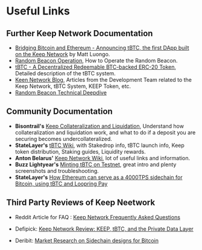 # Useful Links

## Further Keep Network Documentation

- [Bridging Bitcoin and Ethereum - Announcing tBTC, the first DApp built on the Keep Network](https://blog.keep.network/bridging-bitcoin-and-ethereum-b2f9923630a7) by Matt Luongo.
- [Random Beacon Operation](https://docs.keep.network/run-random-beacon.html), How to Operate the Random Beacon.
- [tBTC - A Decentralized Redeemable BTC-backed ERC-20 Token](https://docs.keep.network/tbtc/index.pdf), Detailed description of the tBTC system.
- [Keen Network Blog](https://blog.keep.network/), Articles from the Development Team related to the Keep Network, tBTC System, KEEP Token, etc.
- [Random Beacon Technical Deepdive](https://docs.keep.network/random-beacon/)



## Community Documentation
- **Bisontrail's** [Keep Collateralization and Liquidation](https://bisontrails.co/keep-active-participation/), 
Understand how collateralization and liquidation work, and what to do if a deposit you are securing becomes undercollateralized.
- **StateLayer's** [tBTC Wiki](https://keepwiki.herokuapp.com/en/home), with Stakedrop info, tBTC launch info, Keep token distribution, Staking guides, Liquidity rewards.
- **Anton Belarus'** [Keep Network Wiki](https://keep-wiki.com/index.php?title=Main_Page), lot of useful links and information.
- **Buzz Lightyear's** [Minting tBTC on Testnet](https://peakd.com/teammalaysia/@buzz.lightyear/earn-usd100-for-minting-tbtc-using-testnet-bitcoins-step-by-step-guide), great intro and plenty screenshots and troubleshooting.
- **StateLayer's** [How Ethereum can serve as a 4000TPS sidechain for Bitcoin, using tBTC and Loopring Pay](https://medium.com/@LayerState/how-ethereum-can-serve-as-a-4000tps-sidechain-for-bitcoin-using-tbtc-and-loopring-pay-c1327fcfa0ee)


## Third Party Reviews of Keep Neetwork

- Reddit Article for FAQ : [Keep Network Frequently Asked Questions](https://www.reddit.com/r/KeepNetwork/comments/anqgb5/keep_network_frequently_asked_questions_faq/)

- Defipick: [Keep Network Review: KEEP, tBTC, and the Private Data Layer](http://defipicks.com/2020/04/30/keep-network-review-keep-tbtc-and-the-private-data-layer/)

- Deribit: [Market Research on Sidechain designs for Bitcoin](https://insights.deribit.com/market-research/a-new-sidechain-design-for-bitcoin/)
